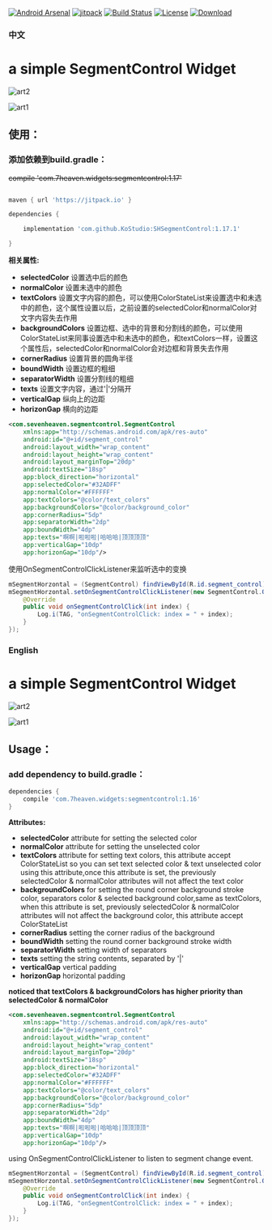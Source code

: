 [![Android Arsenal](https://img.shields.io/badge/Android%20Arsenal-SHSegmentControl-brightgreen.svg?style=flat)](http://android-arsenal.com/details/1/1770) [![jitpack](https://img.shields.io/github/tag/7heaven/SHSegmentControl.svg?label=JitPack%20Maven)](https://img.shields.io/github/release/7heaven/SHSegmentControl.svg?label=JitPack%20Maven) [![Build Status](http://img.shields.io/travis/7heaven/SHSegmentControl.svg)](https://travis-ci.org/7heaven/SHSegmentControl)
[![License](https://img.shields.io/badge/apache-2.0-orange.svg)](LICENSE)
[ ![Download](https://api.bintray.com/packages/7heaven/maven/SHSegmentControl/images/download.svg) ](https://bintray.com/7heaven/maven/SHSegmentControl/_latestVersion)

### 中文

# a simple SegmentControl Widget

![art2](arts/arts2.gif)

![art1](arts/arts1.gif)

## 使用：

### 添加依赖到build.gradle：

~~compile 'com.7heaven.widgets:segmentcontrol:1.17'~~

```groovy

maven { url 'https://jitpack.io' }

dependencies {

    implementation 'com.github.KoStudio:SHSegmentControl:1.17.1'

}	


```

**相关属性:**

* **selectedColor** 设置选中后的颜色
* **normalColor** 设置未选中的颜色
* **textColors** 设置文字内容的颜色，可以使用ColorStateList来设置选中和未选中的颜色，这个属性设置以后，之前设置的selectedColor和normalColor对文字内容失去作用
* **backgroundColors** 设置边框、选中的背景和分割线的颜色，可以使用ColorStateList来同事设置选中和未选中的颜色，和textColors一样，设置这个属性后，selectedColor和normalColor会对边框和背景失去作用
* **cornerRadius** 设置背景的圆角半径
* **boundWidth** 设置边框的粗细
* **separatorWidth** 设置分割线的粗细
* **texts** 设置文字内容，通过'|'分隔开
* **verticalGap** 纵向上的边距
* **horizonGap** 横向的边距

``` xml
<com.sevenheaven.segmentcontrol.SegmentControl
    xmlns:app="http://schemas.android.com/apk/res-auto"
    android:id="@+id/segment_control"
    android:layout_width="wrap_content"
    android:layout_height="wrap_content"
    android:layout_marginTop="20dp"                       	
    android:textSize="18sp"
	app:block_direction="horizontal"
    app:selectedColor="#32ADFF"
	app:normalColor="#FFFFFF"
    app:textColors="@color/text_colors"
    app:backgroundColors="@color/background_color"
    app:cornerRadius="5dp"
    app:separatorWidth="2dp"
    app:boundWidth="4dp"
    app:texts="啊啊|啦啦啦|哈哈哈|顶顶顶顶"
    app:verticalGap="10dp"
    app:horizonGap="10dp"/>
```

使用OnSegmentControlClickListener来监听选中的变换

```java
mSegmentHorzontal = (SegmentControl) findViewById(R.id.segment_control);
mSegmentHorzontal.setOnSegmentControlClickListener(new SegmentControl.OnSegmentControlClickListener() {
    @Override
    public void onSegmentControlClick(int index) {
        Log.i(TAG, "onSegmentControlClick: index = " + index);
    }
});
```

### English

# a simple SegmentControl Widget

![art2](arts/arts2.gif)

![art1](arts/arts1.gif)

## Usage：

### add dependency to build.gradle：


```groovy
dependencies {
    compile 'com.7heaven.widgets:segmentcontrol:1.16'
}
```

**Attributes:**

* **selectedColor** attribute for setting the selected color
* **normalColor** attribute for setting the unselected color
* **textColors** attribute for setting text colors, this attribute accept ColorStateList so you can set text selected color & text unselected color using this attribute,once this attribute is set, the previously selectedColor & normalColor attributes will not affect the text color
* **backgroundColors** for setting the round corner background stroke color, separators color & selected background color,same as textColors, when this attribute is set, previously selectedColor & normalColor attributes will not affect the background color, this attribute accept ColorStateList
* **cornerRadius** setting the corner radius of the background
* **boundWidth** setting the round corner background stroke width
* **separatorWidth** setting width of separators
* **texts** setting the string contents, separated by '|'
* **verticalGap** vertical padding
* **horizonGap** horizontal padding

**noticed that textColors & backgroundColors has higher priority than selectedColor & normalColor**

``` xml
<com.sevenheaven.segmentcontrol.SegmentControl
    xmlns:app="http://schemas.android.com/apk/res-auto"
    android:id="@+id/segment_control"
    android:layout_width="wrap_content"
    android:layout_height="wrap_content"
    android:layout_marginTop="20dp"                       	
    android:textSize="18sp"
	app:block_direction="horizontal"
    app:selectedColor="#32ADFF"
	app:normalColor="#FFFFFF"
    app:textColors="@color/text_colors"
    app:backgroundColors="@color/background_color"
    app:cornerRadius="5dp"
    app:separatorWidth="2dp"
    app:boundWidth="4dp"
    app:texts="啊啊|啦啦啦|哈哈哈|顶顶顶顶"
    app:verticalGap="10dp"
    app:horizonGap="10dp"/>
```

using OnSegmentControlClickListener to listen to segment change event.

```java
mSegmentHorzontal = (SegmentControl) findViewById(R.id.segment_control);
mSegmentHorzontal.setOnSegmentControlClickListener(new SegmentControl.OnSegmentControlClickListener() {
    @Override
    public void onSegmentControlClick(int index) {
        Log.i(TAG, "onSegmentControlClick: index = " + index);
    }
});
```
